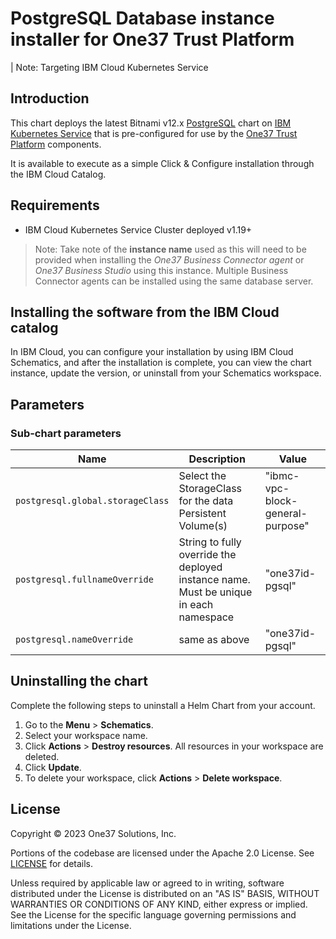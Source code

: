 # PostgreSQL Database instance installer for One37 Trust Platform

 | Note:  Targeting IBM Cloud Kubernetes Service

## Introduction

This chart deploys the latest Bitnami v12.x [PostgreSQL]() chart on
 [IBM Kubernetes Service](https://cloud.ibm.com/kubernetes/clusters) that is pre-configured for use by the [One37 Trust Platform]() components.

It is available to execute as a simple Click & Configure installation through the
IBM Cloud Catalog.

## Requirements

- IBM Cloud Kubernetes Service Cluster deployed  v1.19+

> Note:
> Take note of the **instance name** used as this will
> need to be provided when installing the *One37 Business Connector agent*
> or *One37 Business Studio* using this instance.
> Multiple Business Connector agents can be installed using the same database server.

## Installing the software from the IBM Cloud catalog

In IBM Cloud, you can configure your installation by using IBM Cloud Schematics, and
after the installation is complete, you can view the chart instance, update the version,
or uninstall from your Schematics workspace.

## Parameters

### Sub-chart parameters

| Name                             | Description                                                                           | Value                            |
|----------------------------------|---------------------------------------------------------------------------------------|----------------------------------|
| `postgresql.global.storageClass` | Select the StorageClass for the data Persistent Volume(s)                             | "ibmc-vpc-block-general-purpose" |
| `postgresql.fullnameOverride`    | String to fully override the deployed instance name. Must be unique in each namespace | "one37id-pgsql"                  |
| `postgresql.nameOverride`        | same as above                                                                         | "one37id-pgsql"                  |

## Uninstalling the chart

Complete the following steps to uninstall a Helm Chart from your account.

1. Go to the **Menu** > **Schematics**.
2. Select your workspace name.
3. Click **Actions** > **Destroy resources**. All resources in your workspace are deleted.
4. Click **Update**.
5. To delete your workspace, click **Actions** > **Delete workspace**.

## License

Copyright &copy; 2023 One37 Solutions, Inc.

Portions of the codebase are licensed under the Apache 2.0 License. See [LICENSE](LICENSE) for details.

Unless required by applicable law or agreed to in writing, software
distributed under the License is distributed on an "AS IS" BASIS,
WITHOUT WARRANTIES OR CONDITIONS OF ANY KIND, either express or implied.
See the License for the specific language governing permissions and
limitations under the License.
